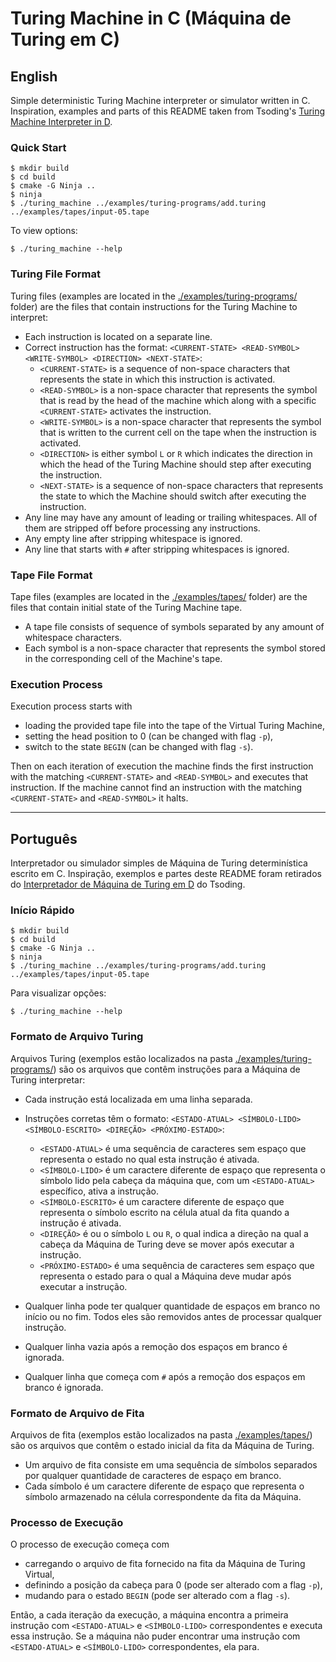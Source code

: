 # Turing Machine in C (Máquina de Turing em C)

## English

Simple deterministic Turing Machine interpreter or simulator written in C. \
Inspiration, examples and parts of this README taken from
Tsoding's [Turing Machine Interpreter in D](https://github.com/tsoding/turd).

### Quick Start

```console
$ mkdir build
$ cd build
$ cmake -G Ninja ..
$ ninja
$ ./turing_machine ../examples/turing-programs/add.turing ../examples/tapes/input-05.tape
```

To view options:

```console
$ ./turing_machine --help
```

### Turing File Format

Turing files (examples are located in the [./examples/turing-programs/](./examples/turing-programs/) folder) are the
files that contain instructions for the Turing Machine to interpret:

- Each instruction is located on a separate line.
- Correct instruction has the format: `<CURRENT-STATE> <READ-SYMBOL> <WRITE-SYMBOL> <DIRECTION> <NEXT-STATE>`:
    - `<CURRENT-STATE>` is a sequence of non-space characters that represents the state in which this instruction is
      activated.
    - `<READ-SYMBOL>` is a non-space character that represents the symbol that is read by the head of the
      machine which along with a specific `<CURRENT-STATE>` activates the instruction.
    - `<WRITE-SYMBOL>` is a non-space character that represents the symbol that is written to the current
      cell on the tape when the instruction is activated.
    - `<DIRECTION>` is either symbol `L` or `R` which indicates the direction in which the head of the Turing Machine
      should step after executing the instruction.
    - `<NEXT-STATE>` is a sequence of non-space characters that represents the state to which the Machine should switch
      after executing the instruction.
- Any line may have any amount of leading or trailing whitespaces. All of them are stripped off before processing any
  instructions.
- Any empty line after stripping whitespace is ignored.
- Any line that starts with `#` after stripping whitespaces is ignored.

### Tape File Format

Tape files (examples are located in the [./examples/tapes/](./examples/tapes/) folder) are the files that contain
initial state of the Turing Machine tape.

- A tape file consists of sequence of symbols separated by any amount of whitespace characters.
- Each symbol is a non-space character that represents the symbol stored in the corresponding cell of the
  Machine's tape.

### Execution Process

Execution process starts with

- loading the provided tape file into the tape of the Virtual Turing Machine,
- setting the head position to 0 (can be changed with flag `-p`),
- switch to the state `BEGIN` (can be changed with flag `-s`).

Then on each iteration of execution the machine finds the first instruction with the matching `<CURRENT-STATE>` and
`<READ-SYMBOL>` and executes that instruction. If the machine cannot find an instruction with the matching
`<CURRENT-STATE>` and `<READ-SYMBOL>` it halts.

---

## Português

Interpretador ou simulador simples de Máquina de Turing determinística escrito em C.
Inspiração, exemplos e partes deste README foram retirados do
[Interpretador de Máquina de Turing em D](https://github.com/tsoding/turd) do Tsoding.

### Início Rápido

```console
$ mkdir build
$ cd build
$ cmake -G Ninja ..
$ ninja
$ ./turing_machine ../examples/turing-programs/add.turing ../examples/tapes/input-05.tape
```

Para visualizar opções:

```console
$ ./turing_machine --help
```

### Formato de Arquivo Turing

Arquivos Turing (exemplos estão localizados na pasta [./examples/turing-programs/](./examples/turing-programs/)) são os
arquivos que contêm instruções para a Máquina de Turing interpretar:

* Cada instrução está localizada em uma linha separada.
* Instruções corretas têm o formato: `<ESTADO-ATUAL> <SÍMBOLO-LIDO> <SÍMBOLO-ESCRITO> <DIREÇÃO> <PRÓXIMO-ESTADO>`:

    * `<ESTADO-ATUAL>` é uma sequência de caracteres sem espaço que representa o estado no qual esta instrução é
      ativada.
    * `<SÍMBOLO-LIDO>` é um caractere diferente de espaço que representa o símbolo lido pela cabeça da
      máquina que, com um `<ESTADO-ATUAL>` específico, ativa a instrução.
    * `<SÍMBOLO-ESCRITO>` é um caractere diferente de espaço que representa o símbolo escrito na célula
      atual da fita quando a instrução é ativada.
    * `<DIREÇÃO>` é ou o símbolo `L` ou `R`, o qual indica a direção na qual a cabeça da Máquina de Turing
      deve se mover após executar a instrução.
    * `<PRÓXIMO-ESTADO>` é uma sequência de caracteres sem espaço que representa o estado para o qual a Máquina
      deve mudar após executar a instrução.
* Qualquer linha pode ter qualquer quantidade de espaços em branco no início ou no fim. Todos eles são removidos
  antes de processar qualquer instrução.
* Qualquer linha vazia após a remoção dos espaços em branco é ignorada.
* Qualquer linha que começa com `#` após a remoção dos espaços em branco é ignorada.

### Formato de Arquivo de Fita

Arquivos de fita (exemplos estão localizados na pasta [./examples/tapes/](./examples/tapes/)) são os arquivos que contêm
o estado inicial da fita da Máquina de Turing.

* Um arquivo de fita consiste em uma sequência de símbolos separados por qualquer quantidade de caracteres de espaço em
  branco.
* Cada símbolo é um caractere diferente de espaço que representa o símbolo armazenado na célula correspondente
  da fita da Máquina.

### Processo de Execução

O processo de execução começa com

* carregando o arquivo de fita fornecido na fita da Máquina de Turing Virtual,
* definindo a posição da cabeça para 0 (pode ser alterado com a flag `-p`),
* mudando para o estado `BEGIN` (pode ser alterado com a flag `-s`).

Então, a cada iteração da execução, a máquina encontra a primeira instrução com `<ESTADO-ATUAL>` e
`<SÍMBOLO-LIDO>` correspondentes e executa essa instrução. Se a máquina não puder encontrar uma instrução com
`<ESTADO-ATUAL>` e `<SÍMBOLO-LIDO>` correspondentes, ela para.
